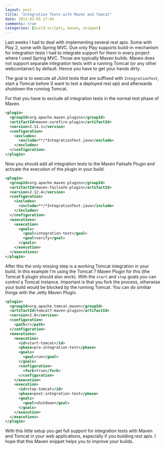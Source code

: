 ```yaml
---
layout: post
title: "Integration Tests with Maven and Tomcat"
date: 2013-02-05 17:44
comments: true
categories: [build scripts, maven, snippet]
---
```


Last weeks I had to deal with implementing several rest apis. Some with Play 2, some with Spring MVC. Due only Play supports build-in mechanism for integration tests I had to integrate support for them in every project where I used Spring MVC. Those are typically Maven builds. Maven does not support separate integration tests with a running Tomcat (or any other webcontainer) by default. Hence you have to get your hands dirty.<!-- more -->

The goal is to execute all JUnit tests that are suffixed with ``IntegrationTest``, start a Tomcat before (I want to test a deployed rest api) and afterwards shutdown the running Tomcat.

For that you have to exclude all integration tests in the normal test phase of Maven.

``` xml First, disable all integration tests during normale test phase
<plugin>
  <groupId>org.apache.maven.plugins</groupId>
  <artifactId>maven-surefire-plugin</artifactId>
  <version>2.12.1</version>
  <configuration>
    <excludes>
      <exclude>**/*IntegrationTest.java</exclude>
    </excludes>
  </configuration>
</plugin>
```

Now you should add all integration tests to the Maven Failsafe Plugin and activate the execution of the plugin in your build.

``` xml Configure the Failsafe Plugin appropriately
<plugin>
  <groupId>org.apache.maven.plugins</groupId>
  <artifactId>maven-failsafe-plugin</artifactId>
  <version>2.12.4</version>
  <configuration>
    <includes>
      <include>**/*IntegrationTest.java</include>
    </includes>
  </configuration>
  <executions>
    <execution>
      <goals>
        <goal>integration-test</goal>
        <goal>verify</goal>
      </goals>
    </execution>
  </executions>
</plugin>
```

After this the only missing step is a working Tomcat integration in your build. In this example I'm using the Tomcat 7 Maven Plugin for this (the Tomcat 6 plugin should also work). With the ``start`` and ``stop`` goals you can control a Tomcat instance. Important is that you fork the process, otherwise your build would be blocked by the running Tomcat. You can do similiar things with the Jetty Maven Plugin.

``` xml Start Tomcat before all integration tests and stop it afterwards
<plugin>
  <groupId>org.apache.tomcat.maven</groupId>
  <artifactId>tomcat7-maven-plugin</artifactId>
  <version>2.0</version>
  <configuration>
    <path>/</path>
  </configuration>
  <executions>
    <execution>
      <id>start-tomcat</id>
      <phase>pre-integration-test</phase>
      <goals>
        <goal>run</goal>
      </goals>
      <configuration>
        <fork>true</fork>
      </configuration>
    </execution>
    <execution>
      <id>stop-tomcat</id>
      <phase>post-integration-test</phase>
      <goals>
        <goal>shutdown</goal>
      </goals>
    </execution>
  </executions>
</plugin>
```

With this little setup you get full support for integration tests with Maven and Tomcat in your web applications, especially if you building rest apis. I hope that this Maven snippet helps you to improve your builds.